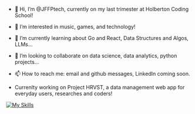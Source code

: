 - 👋 Hi, I’m @JFFPtech, currently on my last trimester at Holberton Coding School!
- 👀 I’m interested in music, games, and technology! 
- 🌱 I’m currently learning about Go and React, Data Structures and Algos, LLMs...
- 💞️ I’m looking to collaborate on data science, data analytics, python projects...
- 📫 How to reach me: email and github messages, LinkedIn coming soon.

- Currenlty working on Project HRVST, a data management web app for everyday users, researches and coders!

[![My Skills](https://skillicons.dev/icons?i=js,html,css,c,py,discord)](https://skillicons.dev)
